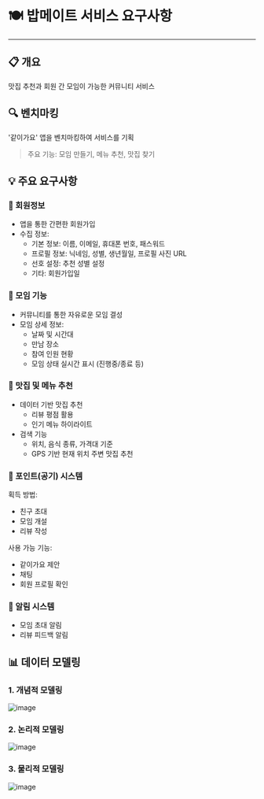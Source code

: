 # 🍽️ 밥메이트 서비스 요구사항
---

## 📋 개요 
맛집 추천과 회원 간 모임이 가능한 커뮤니티 서비스

## 🔍 벤치마킹
'같이가요' 앱을 벤치마킹하여 서비스를 기획
> 주요 기능: 모임 만들기, 메뉴 추천, 맛집 찾기

## 💡 주요 요구사항

### 👤 회원정보
- 앱을 통한 간편한 회원가입
- 수집 정보:
  - 기본 정보: 이름, 이메일, 휴대폰 번호, 패스워드
  - 프로필 정보: 닉네임, 성별, 생년월일, 프로필 사진 URL
  - 선호 설정: 추천 성별 설정
  - 기타: 회원가입일

### 👥 모임 기능
- 커뮤니티를 통한 자유로운 모임 결성
- 모임 상세 정보:
  - 날짜 및 시간대
  - 만남 장소
  - 참여 인원 현황
  - 모임 상태 실시간 표시 (진행중/종료 등)

### 🍜 맛집 및 메뉴 추천
- 데이터 기반 맛집 추천
  - 리뷰 평점 활용
  - 인기 메뉴 하이라이트
- 검색 기능
  - 위치, 음식 종류, 가격대 기준
  - GPS 기반 현재 위치 주변 맛집 추천

### 💫 포인트(공기) 시스템
획득 방법:
- 친구 초대
- 모임 개설
- 리뷰 작성

사용 가능 기능:
- 같이가요 제안
- 채팅
- 회원 프로필 확인

### 🔔 알림 시스템
- 모임 초대 알림
- 리뷰 피드백 알림

## 📊 데이터 모델링

### 1. 개념적 모델링
![image](https://github.com/user-attachments/assets/5b47ff2d-699a-417f-8378-9b5a4a64b344)


### 2. 논리적 모델링
![image](https://github.com/user-attachments/assets/cf92d6fc-67b1-4b8d-87b8-eddcd798f277)


### 3. 물리적 모델링
![image](https://github.com/user-attachments/assets/7b005b57-19b3-4070-a2d1-047e383fa322)


